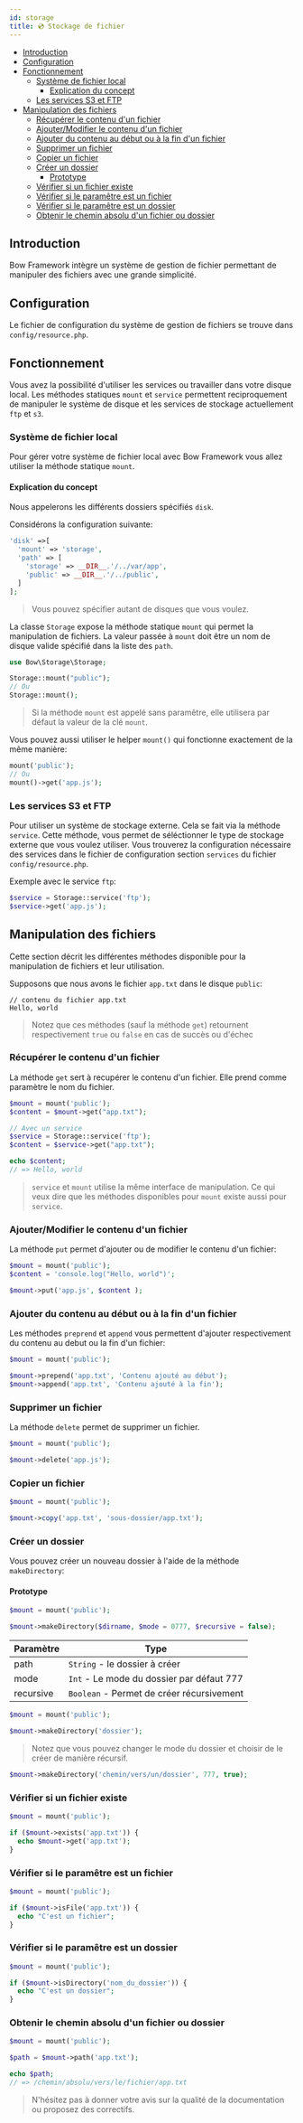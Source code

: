 ```yaml
---
id: storage
title: 💿 Stockage de fichier
---
```


- [Introduction](#introduction)
- [Configuration](#configuration)
- [Fonctionnement](#fonctionnement)
  - [Système de fichier local](#système-de-fichier-local)
    - [Explication du concept](#explication-du-concept)
  - [Les services S3 et FTP](#les-services-s3-et-ftp)
- [Manipulation des fichiers](#manipulation-des-fichiers)
  - [Récupérer le contenu d'un fichier](#récupérer-le-contenu-dun-fichier)
  - [Ajouter/Modifier le contenu d'un fichier](#ajoutermodifier-le-contenu-dun-fichier)
  - [Ajouter du contenu au début ou à la fin d'un fichier](#ajouter-du-contenu-au-début-ou-à-la-fin-dun-fichier)
  - [Supprimer un fichier](#supprimer-un-fichier)
  - [Copier un fichier](#copier-un-fichier)
  - [Créer un dossier](#créer-un-dossier)
    - [Prototype](#prototype)
  - [Vérifier si un fichier existe](#vérifier-si-un-fichier-existe)
  - [Vérifier si le paramêtre est un fichier](#vérifier-si-le-paramêtre-est-un-fichier)
  - [Vérifier si le paramêtre est un dossier](#vérifier-si-le-paramêtre-est-un-dossier)
  - [Obtenir le chemin absolu d'un fichier ou dossier](#obtenir-le-chemin-absolu-dun-fichier-ou-dossier)

## Introduction

Bow Framework intègre un système de gestion de fichier permettant de manipuler des fichiers avec une grande simplicité.

## Configuration

Le fichier de configuration du système de gestion de fichiers se trouve dans `config/resource.php`.

## Fonctionnement

Vous avez la possibilité d'utiliser les services ou travailler dans votre disque local. Les méthodes statiques `mount` et `service` permettent reciproquement de manipuler le système de disque et les services de stockage actuellement `ftp` et `s3`.

### Système de fichier local

Pour gérer votre système de fichier local avec Bow Framework vous allez utiliser la méthode statique `mount`.

#### Explication du concept

Nous appelerons les différents dossiers spécifiés `disk`.

Considérons la configuration suivante:

```php
'disk' =>[
  'mount' => 'storage',
  'path' => [
    'storage' => __DIR__.'/../var/app',
    'public' => __DIR__.'/../public',
  ]
];
```

> Vous pouvez spécifier autant de disques que vous voulez.

La classe `Storage` expose la méthode statique `mount` qui permet la manipulation de fichiers. La valeur passée à `mount` doit être un nom de disque valide spécifié dans la liste des `path`.

```php
use Bow\Storage\Storage;

Storage::mount("public");
// Ou
Storage::mount();
```

> Si la méthode `mount` est appelé sans paramêtre, elle utilisera par défaut la valeur de la clé `mount`.

Vous pouvez aussi utiliser le helper `mount()` qui fonctionne exactement de la même manière:

```php
mount('public');
// Ou
mount()->get('app.js');
```

### Les services S3 et FTP

Pour utiliser un système de stockage externe. Cela se fait via la méthode `service`. Cette méthode, vous permet de séléctionner le type de stockage externe que vous voulez utiliser. Vous trouverez la configuration nécessaire des services dans le fichier de configuration section `services` du fichier `config/resource.php`.

Exemple avec le service `ftp`:

```php
$service = Storage::service('ftp');
$service->get('app.js');
```

## Manipulation des fichiers

Cette section décrit les différentes méthodes disponible pour la manipulation de fichiers et leur utilisation.

Supposons que nous avons le fichier `app.txt` dans le disque `public`:

```plain
// contenu du fichier app.txt
Hello, world
```

> Notez que ces méthodes (sauf la méthode `get`) retournent respectivement `true` ou `false` en cas de succès ou d'échec

### Récupérer le contenu d'un fichier

La méthode `get` sert à recupérer le contenu d'un fichier. Elle prend comme paramètre le nom du fichier.

```php
$mount = mount('public');
$content = $mount->get("app.txt");

// Avec un service
$service = Storage::service('ftp');
$content = $service->get("app.txt");

echo $content;
// => Hello, world
```

> `service` et `mount` utilise la même interface de manipulation. Ce qui veux dire que les méthodes disponibles pour `mount` existe aussi pour `service`.

### Ajouter/Modifier le contenu d'un fichier

La méthode `put` permet d'ajouter ou de modifier le contenu d'un fichier:

```php
$mount = mount('public');
$content = 'console.log("Hello, world")';

$mount->put('app.js', $content );
```

### Ajouter du contenu au début ou à la fin d'un fichier

Les méthodes `preprend` et `append` vous permettent d'ajouter respectivement du contenu au debut ou la fin d'un fichier:

```php
$mount = mount('public');

$mount->prepend('app.txt', 'Contenu ajouté au début');
$mount->append('app.txt', 'Contenu ajouté à la fin');
```

### Supprimer un fichier

La méthode `delete` permet de supprimer un fichier.

```php
$mount = mount('public');

$mount->delete('app.js');
```

### Copier un fichier

```php
$mount = mount('public');

$mount->copy('app.txt', 'sous-dossier/app.txt');
```

### Créer un dossier

Vous pouvez créer un nouveau dossier à l'aide de la méthode `makeDirectory`:

#### Prototype

```php
$mount = mount('public');

$mount->makeDirectory($dirname, $mode = 0777, $recursive = false);
```

| Paramètre | Type |
|----------|------|
| path | `String` - le dossier à créer |
| mode | `Int` - Le mode du dossier par défaut 777 |
| recursive | `Boolean` - Permet de créer récursivement |

```php
$mount = mount('public');

$mount->makeDirectory('dossier');
```

> Notez que vous pouvez changer le mode du dossier et choisir de le créer de manière récursif.

```php
$mount->makeDirectory('chemin/vers/un/dossier', 777, true);
```

### Vérifier si un fichier existe

```php
$mount = mount('public');

if ($mount->exists('app.txt')) {
  echo $mount->get('app.txt');
}
```

### Vérifier si le paramêtre est un fichier

```php
$mount = mount('public');

if ($mount->isFile('app.txt')) {
  echo "C'est un fichier";
}
```

### Vérifier si le paramêtre est un dossier

```php
$mount = mount('public');

if ($mount->isDirectory('nom_du_dossier')) {
  echo "C'est un dossier";
}
```

### Obtenir le chemin absolu d'un fichier ou dossier

```php
$mount = mount('public');

$path = $mount->path('app.txt');

echo $path;
// => /chemin/absolu/vers/le/fichier/app.txt
```

> N'hésitez pas à donner votre avis sur la qualité de la documentation ou proposez des correctifs.
